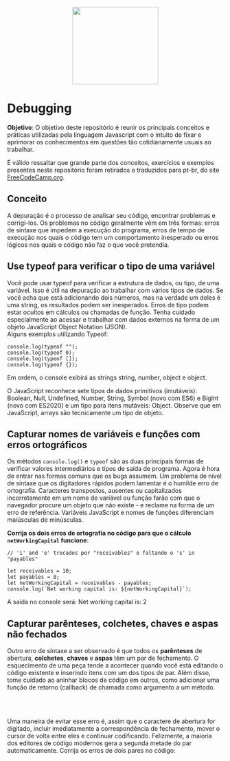 <p align="center">  
  <img src="https://cdn.pixabay.com/photo/2015/04/23/17/41/javascript-736400_960_720.png" height="180" width="200">
</p>

 <h1>Debugging</h1>
 <p><b>Objetivo</b>: O objetivo deste repositório é reunir os principais conceitos e práticas utilizadas pela línguagem Javascript com o intuito de fixar e aprimorar os conhecimentos em questões tão cotidianamente usuais ao trabalhar.</p>
  <p>É válido ressaltar que grande parte dos conceitos, exercícios e exemplos presentes neste repositório foram retirados e traduzidos para pt-br, do site <a href ="https://www.freecodecamp.org/learn">FreeCodeCamp.org</a>.</p>

<h2>Conceito</h2>
  <p>A depuração é o processo de analisar seu código, encontrar problemas e corrigi-los. Os problemas no código geralmente vêm em três formas: erros de sintaxe que impedem a execução do programa, erros de tempo de execução nos quais o código tem um comportamento inesperado ou erros lógicos nos quais o código não faz o que você pretendia.</p>
  
<h2>Use typeof para verificar o tipo de uma variável</h2>
  <p>Você pode usar typeof para verificar a estrutura de dados, ou tipo, de uma variável. Isso é útil na depuração ao trabalhar com vários tipos de dados. Se você acha que está adicionando dois números, mas na verdade um deles é uma string, os resultados podem ser inesperados. Erros de tipo podem estar ocultos em cálculos ou chamadas de função. Tenha cuidado especialmente ao acessar e trabalhar com dados externos na forma de um objeto JavaScript Object Notation (JSON).<br>Alguns exemplos utilizando Typeof:</br></p>

```
console.log(typeof "");
console.log(typeof 0);
console.log(typeof []);
console.log(typeof {});
```

<p>Em ordem, o console exibirá as strings string, number, object e object.</p>

<p>O JavaScript reconhece sete tipos de dados primitivos (imutáveis): Boolean, Null, Undefined, Number, String, Symbol (novo com ES6) e BigInt (novo com ES2020) e um tipo para itens mutáveis: Object. Observe que em JavaScript, arrays são tecnicamente um tipo de objeto.</p>


<h2>Capturar nomes de variáveis e funções com erros ortográficos</h2>
  <p>Os métodos <code>console.log()</code> e <code>typeof</code> são as duas principais formas de verificar valores intermediários e tipos de saída de programa. Agora é hora de entrar nas formas comuns que os bugs assumem. Um problema de nível de sintaxe que os digitadores rápidos podem lamentar é o humilde erro de ortografia. Caracteres transpostos, ausentes ou capitalizados incorretamente em um nome de variável ou função farão com que o navegador procure um objeto que não existe - e reclame na forma de um erro de referência. Variáveis JavaScript e nomes de funções diferenciam maiúsculas de minúsculas.</p>

<p><b>Corrija os dois erros de ortografia no código para que o cálculo <code>netWorkingCapital</code> funcione</b>:</p>

```
// 'i' and 'e' trocados por "receivables" e faltando o 's' in "payables"

let receivables = 10;
let payables = 8;
let netWorkingCapital = receivables - payables;
console.log(`Net working capital is: ${netWorkingCapital}`);

```
<p>A saída no console será: Net working capital is: 2</p>

<h2>Capturar parênteses, colchetes, chaves e aspas não fechados</h2>
   <p>Outro erro de sintaxe a ser observado é que todos os <b>parênteses</b> de abertura, <b>colchetes</b>, <b>chaves</b> e <b>aspas</b> têm um par de fechamento. O esquecimento de uma peça tende a acontecer quando você está editando o código existente e inserindo itens com um dos tipos de par. Além disso, tome cuidado ao aninhar blocos de código em outros, como adicionar uma função de retorno (callback) de chamada como argumento a um método.</p> <br></br>
   
   <p>Uma maneira de evitar esse erro é, assim que o caractere de abertura for digitado, incluir imediatamente a correspondência de fechamento, mover o cursor de volta entre eles e continuar codificando. Felizmente, a maioria dos editores de código modernos gera a segunda metade do par automaticamente. Corrija os erros de dois pares no código:</p>
